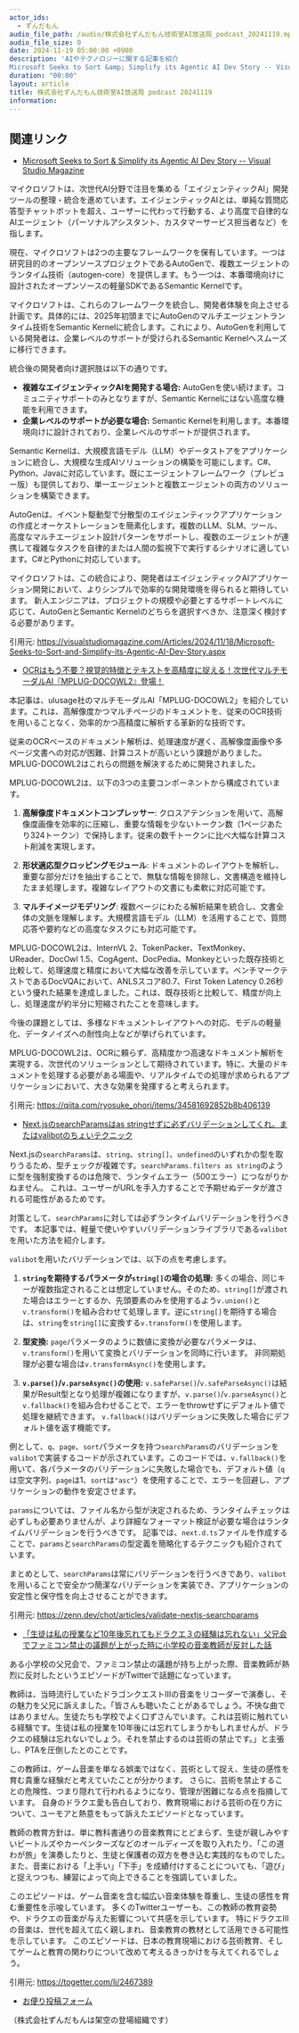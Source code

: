 ```yaml
---
actor_ids:
  - ずんだもん
audio_file_path: /audio/株式会社ずんだもん技術室AI放送局_podcast_20241119.mp3
audio_file_size: 0
date: 2024-11-19 05:00:00 +0900
description: 'AIやテクノロジーに関する記事を紹介  
Microsoft Seeks to Sort &amp; Simplify its Agentic AI Dev Story -- Visual Studio Magazine、OCRはもう不要？視覚的特徴とテキストを高精度に捉える！次世代マルチモーダルAI『MPLUG-DOCOWL2』登場！、Next.jsのsearchParamsはas stringせずに必ずバリデーションしてくれ。またはvalibotのちょいテクニック、「生徒は私の授業など10年後忘れてもドラクエ３の経験は忘れない」父兄会でファミコン禁止の議題が上がった時に小学校の音楽教師が反対した話'
duration: "00:00"
layout: article
title: 株式会社ずんだもん技術室AI放送局 podcast 20241119
information: 
---
```


## 関連リンク


- [Microsoft Seeks to Sort & Simplify its Agentic AI Dev Story -- Visual Studio Magazine](https://visualstudiomagazine.com/Articles/2024/11/18/Microsoft-Seeks-to-Sort-and-Simplify-its-Agentic-AI-Dev-Story.aspx)  



マイクロソフトは、次世代AI分野で注目を集める「エイジェンティックAI」開発ツールの整理・統合を進めています。エイジェンティックAIとは、単純な質問応答型チャットボットを超え、ユーザーに代わって行動する、より高度で自律的なAIエージェント（パーソナルアシスタント、カスタマーサービス担当者など）を指します。

現在、マイクロソフトは2つの主要なフレームワークを保有しています。一つは研究目的のオープンソースプロジェクトであるAutoGenで、複数エージェントのランタイム技術（autogen-core）を提供します。もう一つは、本番環境向けに設計されたオープンソースの軽量SDKであるSemantic Kernelです。

マイクロソフトは、これらのフレームワークを統合し、開発者体験を向上させる計画です。具体的には、2025年初頭までにAutoGenのマルチエージェントランタイム技術をSemantic Kernelに統合します。これにより、AutoGenを利用している開発者は、企業レベルのサポートが受けられるSemantic Kernelへスムーズに移行できます。

統合後の開発者向け選択肢は以下の通りです。

* **複雑なエイジェンティックAIを開発する場合:**  AutoGenを使い続けます。コミュニティサポートのみとなりますが、Semantic Kernelにはない高度な機能を利用できます。
* **企業レベルのサポートが必要な場合:** Semantic Kernelを利用します。本番環境向けに設計されており、企業レベルのサポートが提供されます。

Semantic Kernelは、大規模言語モデル（LLM）やデータストアをアプリケーションに統合し、大規模な生成AIソリューションの構築を可能にします。C#、Python、Javaに対応しています。既にエージェントフレームワーク（プレビュー版）も提供しており、単一エージェントと複数エージェントの両方のソリューションを構築できます。

AutoGenは、イベント駆動型で分散型のエイジェンティックアプリケーションの作成とオーケストレーションを簡素化します。複数のLLM、SLM、ツール、高度なマルチエージェント設計パターンをサポートし、複数のエージェントが連携して複雑なタスクを自律的または人間の監視下で実行するシナリオに適しています。C#とPythonに対応しています。

マイクロソフトは、この統合により、開発者はエイジェンティックAIアプリケーション開発において、よりシンプルで効率的な開発環境を得られると期待しています。  新人エンジニアは、プロジェクトの規模や必要とするサポートレベルに応じて、AutoGenとSemantic Kernelのどちらを選択すべきか、注意深く検討する必要があります。


引用元: https://visualstudiomagazine.com/Articles/2024/11/18/Microsoft-Seeks-to-Sort-and-Simplify-its-Agentic-AI-Dev-Story.aspx


- [OCRはもう不要？視覚的特徴とテキストを高精度に捉える！次世代マルチモーダルAI『MPLUG-DOCOWL2』登場！](https://qiita.com/ryosuke_ohori/items/34581692852b8b406139)  



本記事は、ulusage社のマルチモーダルAI「MPLUG-DOCOWL2」を紹介しています。これは、高解像度かつマルチページのドキュメントを、従来のOCR技術を用いることなく、効率的かつ高精度に解析する革新的な技術です。

従来のOCRベースのドキュメント解析は、処理速度が遅く、高解像度画像や多ページ文書への対応が困難、計算コストが高いという課題がありました。MPLUG-DOCOWL2はこれらの問題を解決するために開発されました。

MPLUG-DOCOWL2は、以下の3つの主要コンポーネントから構成されています。

1. **高解像度ドキュメントコンプレッサー**: クロスアテンションを用いて、高解像度画像を効率的に圧縮し、重要な情報を少ないトークン数（1ページあたり324トークン）で保持します。従来の数千トークンに比べ大幅な計算コスト削減を実現します。

2. **形状適応型クロッピングモジュール**: ドキュメントのレイアウトを解析し、重要な部分だけを抽出することで、無駄な情報を排除し、文書構造を維持したまま処理します。複雑なレイアウトの文書にも柔軟に対応可能です。

3. **マルチイメージモデリング**: 複数ページにわたる解析結果を統合し、文書全体の文脈を理解します。大規模言語モデル（LLM）を活用することで、質問応答や要約などの高度なタスクにも対応可能です。


MPLUG-DOCOWL2は、InternVL 2、TokenPacker、TextMonkey、UReader、DocOwl 1.5、CogAgent、DocPedia、Monkeyといった既存技術と比較して、処理速度と精度において大幅な改善を示しています。ベンチマークテストであるDocVQAにおいて、ANLSスコア80.7、First Token Latency 0.26秒という優れた結果を達成しました。これは、既存技術と比較して、精度が向上し、処理速度が約半分に短縮されたことを意味します。

今後の課題としては、多様なドキュメントレイアウトへの対応、モデルの軽量化、データノイズへの耐性向上などが挙げられています。


MPLUG-DOCOWL2は、OCRに頼らず、高精度かつ高速なドキュメント解析を実現する、次世代のソリューションとして期待されています。特に、大量のドキュメントを処理する必要がある場面や、リアルタイムでの処理が求められるアプリケーションにおいて、大きな効果を発揮すると考えられます。


引用元: https://qiita.com/ryosuke_ohori/items/34581692852b8b406139


- [Next.jsのsearchParamsはas stringせずに必ずバリデーションしてくれ。またはvalibotのちょいテクニック](https://zenn.dev/chot/articles/validate-nextjs-searchparams)  



Next.jsの`searchParams`は、`string`、`string[]`、`undefined`のいずれかの型を取りうるため、型チェックが複雑です。`searchParams.filters as string`のように型を強制変換するのは危険で、ランタイムエラー（500エラー）につながりかねません。  これは、ユーザーがURLを手入力することで予期せぬデータが渡される可能性があるためです。

対策として、`searchParams`に対しては必ずランタイムバリデーションを行うべきです。  本記事では、軽量で使いやすいバリデーションライブラリである`valibot`を用いた方法を紹介します。

`valibot`を用いたバリデーションでは、以下の点を考慮します。

1. **`string`を期待するパラメータが`string[]`の場合の処理:**  多くの場合、同じキーが複数指定されることは想定していません。そのため、`string[]`が渡された場合はエラーとするか、先頭要素のみを使用するよう`v.union()`と`v.transform()`を組み合わせて処理します。逆に`string[]`を期待する場合は、`string`を`string[]`に変換する`v.transform()`を使用します。

2. **型変換:**  `page`パラメータのように数値に変換が必要なパラメータは、`v.transform()`を用いて変換とバリデーションを同時に行います。  非同期処理が必要な場合は`v.transformAsync()`を使用します。

3. **`v.parse()`/`v.parseAsync()`の使用:**  `v.safeParse()`/`v.safeParseAsync()`は結果がResult型となり処理が複雑になりますが、`v.parse()`/`v.parseAsync()`と`v.fallback()`を組み合わせることで、エラーをthrowせずにデフォルト値で処理を継続できます。  `v.fallback()`はバリデーションに失敗した場合にデフォルト値を返す機能です。

例として、`q`、`page`、`sort`パラメータを持つ`searchParams`のバリデーションを`valibot`で実装するコードが示されています。このコードでは、`v.fallback()`を用いて、各パラメータのバリデーションに失敗した場合でも、デフォルト値（`q`は空文字列、`page`は1、`sort`は`"asc"`）を使用することで、エラーを回避し、アプリケーションの動作を安定させます。

`params`については、ファイル名から型が決定されるため、ランタイムチェックは必ずしも必要ありませんが、より詳細なフォーマット検証が必要な場合はランタイムバリデーションを行うべきです。  記事では、`next.d.ts`ファイルを作成することで、`params`と`searchParams`の型定義を簡略化するテクニックも紹介されています。


まとめとして、`searchParams`は常にバリデーションを行うべきであり、`valibot`を用いることで安全かつ簡潔なバリデーションを実装でき、アプリケーションの安定性と保守性を向上させることができます。


引用元: https://zenn.dev/chot/articles/validate-nextjs-searchparams


- [「生徒は私の授業など10年後忘れてもドラクエ３の経験は忘れない」父兄会でファミコン禁止の議題が上がった時に小学校の音楽教師が反対した話](https://togetter.com/li/2467389)  



ある小学校の父兄会で、ファミコン禁止の議題が持ち上がった際、音楽教師が熱烈に反対したというエピソードがTwitterで話題になっています。

教師は、当時流行していたドラゴンクエストIIIの音楽をリコーダーで演奏し、その魅力を父兄に訴えました。「皆さんも聴いたことがあるでしょう。不快な曲ではありません。生徒たちも学校でよく口ずさんでいます。これは芸術に触れている経験です。生徒は私の授業を10年後には忘れてしまうかもしれませんが、ドラクエの経験は忘れないでしょう。それを禁止するのは芸術の禁止です。」と主張し、PTAを圧倒したとのことです。

この教師は、ゲーム音楽を単なる娯楽ではなく、芸術として捉え、生徒の感性を育む貴重な経験だと考えていたことが分かります。  さらに、芸術を禁止することの危険性、つまり隠れて行われるようになり、管理が困難になる点を指摘しています。  自身のドラクエ愛も告白しており、教育現場における芸術の在り方について、ユーモアと熱意をもって訴えたエピソードとなっています。

教師の教育方針は、単に教科書通りの音楽教育にとどまらず、生徒が親しみやすいビートルズやカーペンターズなどのオールディーズを取り入れたり、「この道わが旅」を演奏したりと、生徒と保護者の双方を巻き込む実践的なものでした。  また、音楽における「上手い」「下手」を成績付けすることについても、「遊び」と捉えつつも、練習によって向上できることを強調していました。

このエピソードは、ゲーム音楽を含む幅広い音楽体験を尊重し、生徒の感性を育む重要性を示唆しています。  多くのTwitterユーザーも、この教師の教育姿勢や、ドラクエの音楽が与えた影響について共感を示しています。  特にドラクエIIIの音楽は、世代を超えて広く親しまれ、音楽教育の教材として活用できる可能性を示しています。  このエピソードは、日本の教育現場における芸術教育、そしてゲームと教育の関わりについて改めて考えるきっかけを与えてくれるでしょう。


引用元: https://togetter.com/li/2467389



- [お便り投稿フォーム](https://forms.gle/ffg4JTfqdiqK62qf9)

（株式会社ずんだもんは架空の登場組織です）

